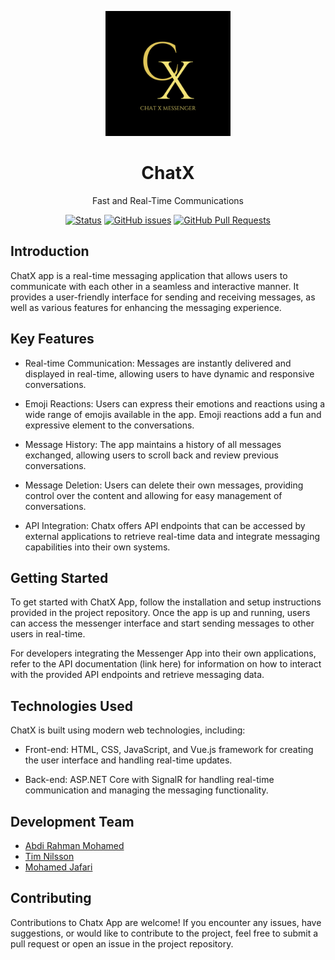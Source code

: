 <p align="center">
  <img width="200" height="200" src="https://github.com/Bisi0n/ChatX/blob/main/MicrosoftTeams-image.png">
</p>

<h1 align="center">
  ChatX 
</h1>
<p align="center">Fast and Real-Time Communications</p>

<div align="center">

  [![Status](https://img.shields.io/badge/status-active-success.svg)](https://chatx-app.azurewebsites.net/) 
 [![GitHub issues](https://img.shields.io/github/issues-raw/Bisi0n/ChatX)](https://github.com/Bisi0n/ChatX/issues)
  [![GitHub Pull Requests](https://img.shields.io/github/issues-pr/kylelobo/The-Documentation-Compendium.svg)](https://github.com/Bisi0n/ChatX/pulls)

</div>  
  
## Introduction
ChatX app is a real-time messaging application that allows users to communicate with each other in a seamless and interactive manner. It provides a user-friendly interface for sending and receiving messages, as well as various features for enhancing the messaging experience.

## Key Features
* Real-time Communication: Messages are instantly delivered and displayed in real-time, allowing users to have dynamic and responsive conversations.

* Emoji Reactions: Users can express their emotions and reactions using a wide range of emojis available in the app. Emoji reactions add a fun and expressive element to the conversations.

* Message History: The app maintains a history of all messages exchanged, allowing users to scroll back and review previous conversations.

* Message Deletion: Users can delete their own messages, providing control over the content and allowing for easy management of conversations.

* API Integration: Chatx offers API endpoints that can be accessed by external applications to retrieve real-time data and integrate messaging capabilities into their own systems.

## Getting Started
To get started with ChatX App, follow the installation and setup instructions provided in the project repository. Once the app is up and running, users can access the messenger interface and start sending messages to other users in real-time.

For developers integrating the Messenger App into their own applications, refer to the API documentation (link here) for information on how to interact with the provided API endpoints and retrieve messaging data.

## Technologies Used
ChatX is built using modern web technologies, including:

* Front-end: HTML, CSS, JavaScript, and Vue.js framework for creating the user interface and handling real-time updates.

* Back-end: ASP.NET Core with SignalR for handling real-time communication and managing the messaging functionality.

## Development Team
* [Abdi Rahman Mohamed](https://github.com/Bisi0n)
* [Tim Nilsson](https://github.com/TimNilssoon)
* [Mohamed Jafari](https://github.com/md-jafari)

## Contributing
Contributions to Chatx App are welcome! If you encounter any issues, have suggestions, or would like to contribute to the project, feel free to submit a pull request or open an issue in the project repository.




